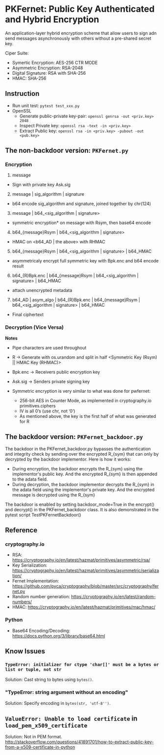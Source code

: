 # PKFernet: Public Key Authenticated and Hybrid Encryption

An application-layer hybrid encryption scheme that allow users to sign adn send messages asynchronously with others without a pre-shared secret key.  

Ciper Suite:
* Symertic Encryption: AES-256 CTR MODE
* Asymmetric Encryption: RSA-2048
* Digital Signature: RSA with SHA-256
* HMAC: SHA-256



## Instruction
* Run unit test: `pytest test_xxx.py`
* OpenSSL
    * Generate  public-private key-pair: `openssl genrsa -out <priv.key> 2048`
    * Inspect Private key: `openssl rsa -text -in <priv.key>`
    * Extract Public key: `openssl rsa -in <priv.key> -pubout -out  <pub.key>`  
     

## The non-backdoor version: `PKFernet.py`

### Encryption

1.	message
   *   Sign with private key Ask.sig
2.	message | sig_algorithm | signature
   *   b64 encode sig_algorithm and signature, joined together by chr(124)
3.	message | b64_<sig_algorithm | signature>
   *   symmetric encryption* on message with Rsym, then base64 encode
4.	b64_{message}Rsym | b64_<sig_algorithm | signature>
   *   HMAC on <b64_AD | the above> with RHMAC
5.	b64_{message}Rsym | b64_<sig_algorithm | signature> | b64_HMAC
   *   asymmetricaly encrypt full symmetric key with Bpk.enc and b64 encode result
6.	b64_{R}Bpk.enc | b64_{message}Rsym | b64_<sig_algorithm | signature> | b64_HMAC
   *   attach unencrypted metadata
7.	b64_AD | asym_algo | b64_{R}Bpk.enc | b64_{message}Rsym | b64_<sig_algorithm | signature> | b64_HMAC
   * Final ciphertext

### Decryption (Vice Versa)


**Notes**

* Pipe characters are used throughout
* R → Generate with os.urandom and split in half <Symmetric Key (Rsym) || HMAC Key (RHMAC)>
* Bpk.enc → Receivers public encryption key
* Ask.sig → Senders private signing key

* Symmetric encryption is very similar to what was done for pwfernet:
   *	256-bit AES in Counter Mode, as implemented in cryptography.io primitives.ciphers 
   *	IV is all 0’s (use chr, not ‘0’)
   *	As mentioned above, the key is the first half of what was generated for R


## The backdoor version: `PKFernet_backdoor.py`

The backdoor in  the PKFernet_backdoor.py bypasses the authentication and integrity check by sending over the encrypted R_{sym} that can only by decrypted by the backdoor implementor. Here is how it works:

- During encryption, the backdoor encrypts the R_{sym} using the implementor's public key. And the encrypted R_{sym} is then appended to the adata field.
- During decryption, the backdoor implementor decrypts the  R_{sym} in the adata field using the implementor's private key. And the encrypted message is decrypted using the R_{sym}

The backdoor is enabled by setting  backdoor_mode=True in the encrypt() and decrypt() in the PKFernet_backdoor class. It is also demonstrated in the  pytest script TestPKFernetBackdoor()


## Reference
### cryptography.io
* RSA: https://cryptography.io/en/latest/hazmat/primitives/asymmetric/rsa/
* Key Serialization: https://cryptography.io/en/latest/hazmat/primitives/asymmetric/serialization/
* Fernet Implementation: https://github.com/pyca/cryptography/blob/master/src/cryptography/fernet.py
* Random number generation: https://cryptography.io/en/latest/random-numbers/
* HMAC: https://cryptography.io/en/latest/hazmat/primitives/mac/hmac/

### Python 
* Base64 Encoding/Decoding: https://docs.python.org/3/library/base64.html


## Know Issues
### `TypeError: initializer for ctype 'char[]' must be a bytes or list or tuple, not str`
Solution: Cast string to bytes using `bytes()`.

###  "TypeError: string argument without an encoding"
Solution: Specify encoding in `bytes(str, 'utf-8'')`.

## `ValueError: Unable to load certificate` in `load_pem_x509_certificate`
Solution: 
Not in PEM format.
http://stackoverflow.com/questions/41891701/how-to-extract-public-key-from-a-x509-certificate-in-python


